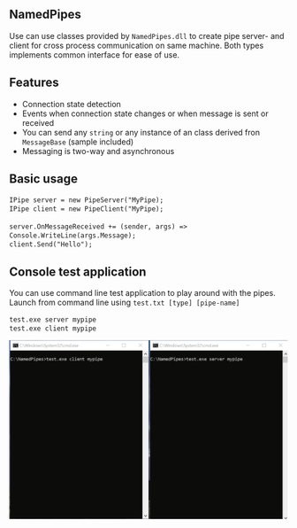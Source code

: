 
## NamedPipes

Use can use classes provided by `NamedPipes.dll` to create pipe server- and client for cross process communication on same machine.
Both types implements common interface for ease of use.

## Features
- Connection state detection
- Events when connection state changes or when message is sent or received
- You can send any `string` or any instance of an class derived fron `MessageBase` (sample included)
- Messaging is two-way and asynchronous

## Basic usage
    IPipe server = new PipeServer("MyPipe);
    IPipe client = new PipeClient("MyPipe);

    server.OnMessageReceived += (sender, args) => Console.WriteLine(args.Message);
    client.Send("Hello");

## Console test application

You can use command line test application to play around with the pipes.<br>
Launch from command line using `test.txt [type] [pipe-name]`

    test.exe server mypipe
    test.exe client mypipe

![test command line application](/git_images/pipes.gif?raw=true)
